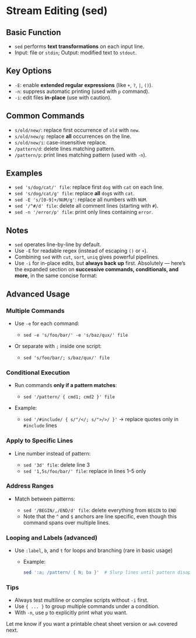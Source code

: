 # Stream Editing (sed)

## Basic Function

* `sed` performs **text transformations** on each input line.
* Input: file or `stdin`; Output: modified text to `stdout`.

## Key Options

* `-E`: enable **extended regular expressions** (like `+`, `?`, `|`, `()`).
* `-n`: suppress automatic printing (used with `p` command).
* `-i`: edit files **in-place** (use with caution).

## Common Commands

* `s/old/new/`: replace first occurrence of `old` with `new`.
* `s/old/new/g`: replace **all** occurrences on the line.
* `s/old/new/i`: case-insensitive replace.
* `/pattern/d`: delete lines matching pattern.
* `/pattern/p`: print lines matching pattern (used with `-n`).

## Examples

* `sed 's/dog/cat/' file`: replace first `dog` with `cat` on each line.
* `sed 's/dog/cat/g' file`: replace **all** `dog`s with `cat`.
* `sed -E 's/[0-9]+/NUM/g'`: replace all numbers with `NUM`.
* `sed '/^#/d' file`: delete all comment lines (starting with `#`).
* `sed -n '/error/p' file`: print only lines containing `error`.

## Notes

* `sed` operates line-by-line by default.
* Use `-E` for readable regex (instead of escaping `()` or `+`).
* Combining `sed` with `cut`, `sort`, `uniq` gives powerful pipelines.
* Use `-i` for in-place edits, but **always back up** first.
Absolutely — here’s the expanded section on **successive commands, conditionals, and more**, in the same concise format:

## Advanced Usage

### Multiple Commands

* Use `-e` for each command:

  * `sed -e 's/foo/bar/' -e 's/baz/qux/' file`
* Or separate with `;` inside one script:

  * `sed 's/foo/bar/; s/baz/qux/' file`

### Conditional Execution

* Run commands **only if a pattern matches**:

  * `sed '/pattern/ { cmd1; cmd2 }' file`
* Example:

  * `sed '/#include/ { s/"/</; s/">/>/ }'` → replace quotes only in `#include` lines

### Apply to Specific Lines

* Line number instead of pattern:

  * `sed '3d' file`: delete line 3
  * `sed '1,5s/foo/bar/' file`: replace in lines 1–5 only

### Address Ranges

* Match between patterns:

  * `sed '/BEGIN/,/END/d' file`: delete everything from `BEGIN` to `END`
  * Note that the `^` and `$` anchors are line specific, even though this command spans over multiple lines.

### Looping and Labels (advanced)

* Use `:label`, `b`, and `t` for loops and branching (rare in basic usage)

  * Example:

    ```bash
    sed ':a; /pattern/ { N; ba }'  # Slurp lines until pattern disappears
    ```

### Tips

* Always test multiline or complex scripts without `-i` first.
* Use `{ ... }` to group multiple commands under a condition.
* With `-n`, use `p` to explicitly print what you want.


Let me know if you want a printable cheat sheet version or `awk` covered next.
